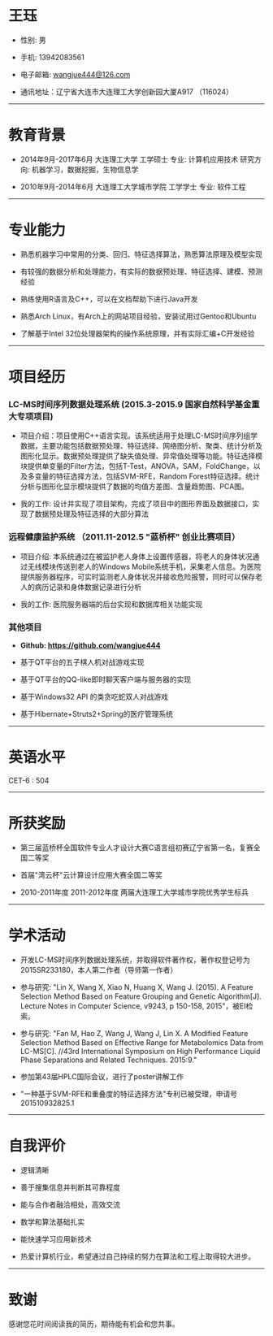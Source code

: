 # 王珏

- 性别: 男
- 手机: 13942083561

- 电子邮箱: wangjue444@126.com 

- 通讯地址：辽宁省大连市大连理工大学创新园大厦A917 （116024）
           





---

# 教育背景


- 2014年9月-2017年6月 大连理工大学 工学硕士 专业: 计算机应用技术 研究方向: 机器学习，数据挖掘，生物信息学

- 2010年9月-2014年6月 大连理工大学城市学院 工学学士 专业: 软件工程

---

# 专业能力

- 熟悉机器学习中常用的分类、回归、特征选择算法，熟悉算法原理及模型实现

- 有较强的数据分析和处理能力，有实际的数据预处理、特征选择、建模、预测经验


- 熟练使用R语言及C++，可以在文档帮助下进行Java开发


- 熟悉Arch Linux，有Arch上的网站项目经验，安装试用过Gentoo和Ubuntu

- 了解基于Intel 32位处理器架构的操作系统原理，并有实际汇编+C开发经验

---

# 项目经历


###  LC-MS时间序列数据处理系统 (2015.3-2015.9 国家自然科学基金重大专项项目) 


- 项目介绍：项目使用C++语言实现。该系统适用于处理LC-MS时间序列组学数据，主要功能包括数据预处理、特征选择、网络图分析、聚类、统计分析及图形化显示。数据预处理提供了缺失值处理、异常值处理等功能。特征选择模块提供单变量的Filter方法，包括T-Test，ANOVA，SAM，FoldChange，以及多变量的特征选择方法，包括SVM-RFE，Random Forest特征选择。统计分析与图形化显示模块提供了数据的均值方差图、含量趋势图、PCA图。

- 我的工作: 设计并实现了项目架构，完成了项目中的图形界面及数据接口，实现了数据预处理及特征选择的大部分算法


### 远程健康监护系统 （2011.11-2012.5 "蓝桥杯" 创业比赛项目） 


- 项目介绍: 本系统通过在被监护老人身体上设置传感器，将老人的身体状况通过无线模块传送到老人的Windows Mobile系统手机，采集老人信息。为医院提供服务器程序，可实时监测老人身体状况并接收危险报警，同时可以保存老人的病历记录和身体数据记录进行分析

- 我的工作: 医院服务器端的后台实现和数据库相关功能实现


### 其他项目


- **Github: https://github.com/wangjue444**

- 基于QT平台的五子棋人机对战游戏实现

- 基于QT平台的QQ-like即时聊天客户端与服务器的实现

- 基于Windows32 API 的类贪吃蛇双人对战游戏

- 基于Hibernate+Struts2+Spring的医疗管理系统


---


# 英语水平 #





CET-6 : 504


---


# 所获奖励 #





- 第三届蓝桥杯全国软件专业人才设计大赛C语言组初赛辽宁省第一名，复赛全国二等奖


- 首届"湾云杯"云计算设计应用大赛全国二等奖


- 2010-2011年度 2011-2012年度  两届大连理工大学城市学院优秀学生标兵
 




---



# 学术活动 #





- 开发LC-MS时间序列数据处理系统，并取得软件著作权，著作权登记号为2015SR233180，本人第二作者（导师第一作者）


- 参与研究: "Lin X, Wang X, Xiao N, Huang X, Wang J. (2015). A Feature Selection Method Based on Feature Grouping and Genetic Algorithm[J]. Lecture Notes in Computer Science, v9243, p 150-158, 2015"，被EI检索。


- 参与研究: "Fan M, Hao Z, Wang J, Wang J, Lin X. A Modified Feature Selection Method Based on Effective Range for Metabolomics Data from LC-MS[C]. //43rd International Symposium on High Performance Liquid Phase Separations and Related Techniques. 2015:9."



- 参加第43届HPLC国际会议，进行了poster讲解工作


- "一种基于SVM-RFE和重叠度的特征选择方法"专利已被受理，申请号201510932825.1


---
 


# 自我评价 #




- 逻辑清晰


- 善于搜集信息并判断其可靠程度

- 能与合作者融洽相处，高效交流

- 数学和算法基础扎实

- 能快速学习应用新技术

- 热爱计算机行业，希望通过自己持续的努力在算法和工程上取得较大进步。


---


# 致谢
感谢您花时间阅读我的简历，期待能有机会和您共事。
 